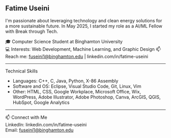 Fatime Useini
---

I'm passionate about leveraging technology and clean energy solutions for a more sustainable future. In May 2025, I started my role as a AI/ML Fellow with Break through Tech.

🎓 Computer Science Student at Binghamton University  
💻 Interests: Web Development, Machine Learning, and Graphic Design
📫 Reach me: fuseini1@binghamton.edu | linkedin.com/in/fatime-useini  

---

Technical Skills
- Languages: C++, C, Java, Python, X-86 Assembly
- Software and OS: Eclipse, Visual Studio Code, Git, Linux, Vim
- Other: HTML, CSS, Google Workplace, Microsoft Office, Wix, WordPress, Adobe Illustrator, Adobe Photoshop, Canva, ArcGIS, QGIS, HubSpot, Google Analytics

---

📫 Connect with Me  
LinkedIn: linkedin.com/in/fatime-useini    
Email: fuseini1@binghamton.edu  
